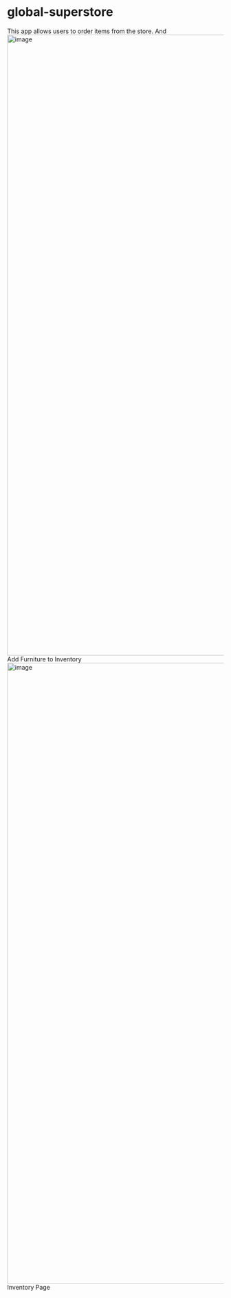 # global-superstore
This app allows users to order items from the store. And 
<img width="1440" alt="image" src="https://user-images.githubusercontent.com/70165965/224510074-977dbb11-a540-4cd4-9538-8fed93fddcf2.png">
Add Furniture to Inventory
<img width="1440" alt="image" src="https://user-images.githubusercontent.com/70165965/224510102-4ef12472-ebcc-4f77-82c3-4fd5e6ac714f.png">
Inventory Page
